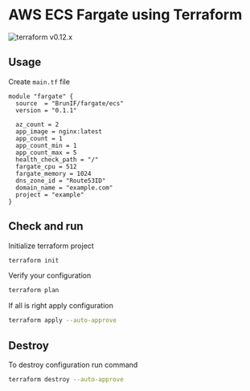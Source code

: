 # AWS ECS Fargate using Terraform

![terraform v0.12.x](https://img.shields.io/badge/terraform-v0.12.x-brightgreen.svg)

## Usage

Create `main.tf` file

```HCL
module "fargate" {
  source  = "BrunIF/fargate/ecs"
  version = "0.1.1"

  az_count = 2
  app_image = nginx:latest
  app_count = 1
  app_count_min = 1
  app_count_max = 5
  health_check_path = "/"
  fargate_cpu = 512
  fargate_memory = 1024
  dns_zone_id = "Route53ID"
  domain_name = "example.com"
  project = "example"
}
```

## Check and run

Initialize terraform project

```bash
terraform init
```

Verify your configuration

```bash
terraform plan
```

If all is right apply configuration

```bash
terraform apply --auto-approve
```

## Destroy

To destroy configuration run command

```bash
terraform destroy --auto-approve
```
